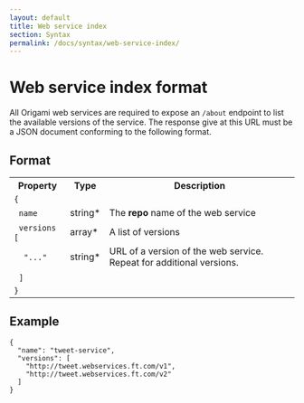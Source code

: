 ```yaml
---
layout: default
title: Web service index
section: Syntax
permalink: /docs/syntax/web-service-index/
---
```


# Web service index format

All Origami web services are required to expose an `/about` endpoint to list the available versions of the service.  The response give at this URL must be a JSON document conforming to the following format.

## Format

<table class='o-techdocs-table'>
<tr>
	<th>Property</th>
	<th>Type</th>
	<th>Description</th>
</tr><tr>
	<td><code>{</code></td>
	<td></td>
	<td></td>
</tr><tr>
	<td>&nbsp;&nbsp;<code>name</code></td>
	<td>string*</td>
	<td>The <b>repo</b> name of the web service</td>
</tr><tr>
	<td>&nbsp;&nbsp;<code>versions [</code></td>
	<td>array*</td>
	<td>A list of versions</td>
</tr><tr>
	<td>&nbsp;&nbsp;&nbsp;&nbsp;<code>"..."</code></td>
	<td>string*</td>
	<td>URL of a version of the web service.  Repeat for additional versions.</td>
</tr><tr>
	<td>&nbsp;&nbsp;<code>]</code></td>
	<td></td>
	<td></td>
</tr><tr>
	<td><code>}</code></td>
	<td></td>
	<td></td>
</tr>
</table>

## Example

<?prettify linenums=1?>
	{
	  "name": "tweet-service",
	  "versions": [
	    "http://tweet.webservices.ft.com/v1",
	    "http://tweet.webservices.ft.com/v2"
	  ]
	}
